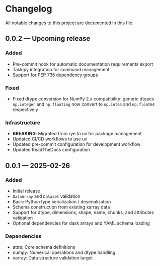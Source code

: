 # Changelog

All notable changes to this project are documented in this file.

## 0.0.2 — Upcoming release

### Added

- Pre-commit hook for automatic documentation requirements export
- Taskipy integration for command management
- Support for PEP 735 dependency groups

### Fixed

- Fixed dtype conversion for NumPy 2.x compatibility: generic dtypes
  `np.integer` and `np.floating` now convert to `np.int64` and `np.float64`
  respectively

### Infrastructure

- **BREAKING**: Migrated from rye to uv for package management
- Updated CI/CD workflows to use uv
- Updated pre-commit configuration for development workflow
- Updated ReadTheDocs configuration

## 0.0.1 — 2025-02-26

### Added

- Initial release
- `DataArray` and `Dataset` validation
- Basic Python type serialization / deserialization
- Schema construction from existing xarray data
- Support for dtype, dimensions, shape, name, chunks, and attributes validation
- Optional dependencies for dask arrays and YAML schema loading

### Dependencies

- attrs: Core schema definitions
- numpy: Numerical operations and dtype handling
- xarray: Data structure validation target

